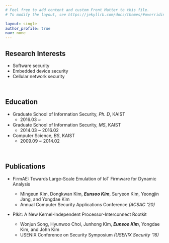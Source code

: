 ```yaml
---
# Feel free to add content and custom Front Matter to this file.
# To modify the layout, see https://jekyllrb.com/docs/themes/#overriding-theme-defaults

layout: single
author_profile: true
nav: none
---
```

## Research Interests
* Software security
* Embedded device security
* Cellular network security

<br/>

## Education
* Graduate School of Information Security, *Ph. D*, KAIST
  + 2016.03 ~
* Graduate School of Information Security, *MS*, KAIST
  + 2014.03 ~ 2016.02
* Computer Science, *BS*, KAIST
  + 2009.09 ~ 2014.02

<br/>

## Publications
* FirmAE: Towards Large-Scale Emulation of IoT Firmware for Dynamic Analysis
  + Mingeun Kim, Dongkwan Kim, ***Eunsoo Kim***, Suryeon Kim, Yeongjin Jang, and Yongdae Kim
  + Annual Computer Security Applications Conference _(ACSAC '20)_

* PIkit: A New Kernel-Independent Processor-Interconnect Rootkit
  + Wonjun Song, Hyunwoo Choi, Junhong Kim, ***Eunsoo Kim***, Yongdae Kim, and John Kim
  + USENIX Conference on Security Symposium _(USENIX Security '16)_


